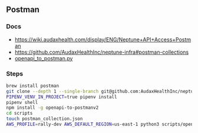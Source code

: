
## Postman

### Docs

- https://wiki.audaxhealth.com/display/ENG/Neptune+API+Access+Postman
- https://github.com/AudaxHealthInc/neptune-infra#postman-collections
- [openapi_to_postman.py](https://github.com/AudaxHealthInc/neptune-infra/blob/master/scripts/openapi_to_postman.py#L1-L17)

### Steps

```sh
brew install postman
git clone --depth 1 --single-branch git@github.com:AudaxHealthInc/neptune-infra.git
PIPENV_VENV_IN_PROJECT=true pipenv install
pipenv shell
npm install -g openapi-to-postmanv2
cd scripts
touch postman_collection.json
AWS_PROFILE=rally-dev AWS_DEFAULT_REGION=us-east-1 python3 scripts/openapi_to_postman.py --session-auth
```
<!--stackedit_data:
eyJoaXN0b3J5IjpbLTE4NTEyNjY2NzksLTI1MjMyOTMwMSwyMT
IwMzA0MzcwXX0=
-->